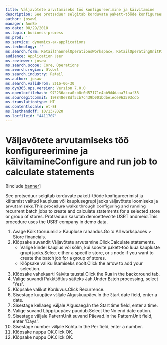 ```yaml
---
title: Väljavõtete arvutamiseks töö konfigureerimine ja käivitamine
description: See protseduur selgitab korduvate pakett-tööde konfigureerimist ja käitamist valitud kaupluse või kauplusegrupi jaoks väljavõtete loomiseks ja arvutamiseks.
author: josaw1
manager: AnnBe
ms.date: 08/29/2018
ms.topic: business-process
ms.prod: ''
ms.service: dynamics-ax-applications
ms.technology: ''
ms.search.form: RetailChannelOperationsWorkspace, RetailOperatingUnitPicker, SysRecurrence
audience: Application User
ms.reviewer: josaw
ms.search.scope: Core, Operations
ms.search.region: Global
ms.search.industry: Retail
ms.author: josaw
ms.search.validFrom: 2016-06-30
ms.dyn365.ops.version: Version 7.0.0
ms.openlocfilehash: 973236acca0cb8c0d57171e4bb9d4daaa7faaf38
ms.sourcegitcommit: 199848e78df5cb7c439b001bdbe1ece963593cdb
ms.translationtype: HT
ms.contentlocale: et-EE
ms.lasthandoff: 10/13/2020
ms.locfileid: "4411707"
---
```

# <a name="configure-and-run-job-to-calculate-statements"></a><span data-ttu-id="e500c-103">Väljavõtete arvutamiseks töö konfigureerimine ja käivitamine</span><span class="sxs-lookup"><span data-stu-id="e500c-103">Configure and run job to calculate statements</span></span>

[!include [banner](../includes/banner.md)]

<span data-ttu-id="e500c-104">See protseduur selgitab korduvate pakett-tööde konfigureerimist ja käitamist valitud kaupluse või kauplusegrupi jaoks väljavõtete loomiseks ja arvutamiseks.</span><span class="sxs-lookup"><span data-stu-id="e500c-104">This procedure walks through configuring and running recurrent batch jobs to create and calculate statements for a selected store or group of stores.</span></span> <span data-ttu-id="e500c-105">Protseduur kasutab demoettevõtte USRT andmeid.</span><span class="sxs-lookup"><span data-stu-id="e500c-105">This procedure uses the USRT company in demo data.</span></span>

1. <span data-ttu-id="e500c-106">Avage Kõik tööruumid > Kaupluse rahandus.</span><span class="sxs-lookup"><span data-stu-id="e500c-106">Go to All workspaces > Store financials.</span></span>
2. <span data-ttu-id="e500c-107">Klõpsake suvandit Väljavõtete arvutamine.</span><span class="sxs-lookup"><span data-stu-id="e500c-107">Click Calculate statements.</span></span>
    * <span data-ttu-id="e500c-108">Valige kindel kauplus või sõlm, kui soovite pakett-töö luua kaupluste grupi jaoks.</span><span class="sxs-lookup"><span data-stu-id="e500c-108">Select either a specific store, or a node if you want to create the batch job for a group of stores.</span></span>  
    * <span data-ttu-id="e500c-109">Klõpsake valiku lisamiseks noolt.</span><span class="sxs-lookup"><span data-stu-id="e500c-109">Click the arrow to add your selection.</span></span>  
3. <span data-ttu-id="e500c-110">Klõpsake vahekaarti Käivita taustal.</span><span class="sxs-lookup"><span data-stu-id="e500c-110">Click the Run in the background tab.</span></span>
4. <span data-ttu-id="e500c-111">Valige suvandi Pakktöötlus sätteks Jah.</span><span class="sxs-lookup"><span data-stu-id="e500c-111">Under Batch processing, select 'Yes'.</span></span>
5. <span data-ttu-id="e500c-112">Klõpsake valikut Korduvus.</span><span class="sxs-lookup"><span data-stu-id="e500c-112">Click Recurrence.</span></span>
6. <span data-ttu-id="e500c-113">Sisestage kuupäev väljale Alguskuupäev.</span><span class="sxs-lookup"><span data-stu-id="e500c-113">In the Start date field, enter a date.</span></span>
7. <span data-ttu-id="e500c-114">Sisestage kellaaeg väljale Algusaeg.</span><span class="sxs-lookup"><span data-stu-id="e500c-114">In the Start time field, enter a time.</span></span>
8. <span data-ttu-id="e500c-115">Valige suvand Lõppkuupäev puudub.</span><span class="sxs-lookup"><span data-stu-id="e500c-115">Select the No end date option.</span></span>
9. <span data-ttu-id="e500c-116">Sisestage väljale PatternUnit suvand Päevad.</span><span class="sxs-lookup"><span data-stu-id="e500c-116">In the PatternUnit field, enter 'Days'.</span></span>
10. <span data-ttu-id="e500c-117">Sisestage number väljale Kohta.</span><span class="sxs-lookup"><span data-stu-id="e500c-117">In the Per field, enter a number.</span></span>
11. <span data-ttu-id="e500c-118">Klõpsake nuppu OK.</span><span class="sxs-lookup"><span data-stu-id="e500c-118">Click OK.</span></span>
12. <span data-ttu-id="e500c-119">Klõpsake nuppu OK.</span><span class="sxs-lookup"><span data-stu-id="e500c-119">Click OK.</span></span>

